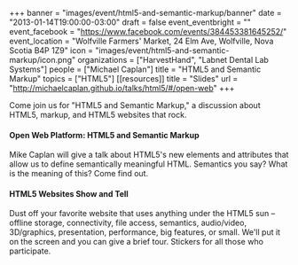 +++
banner = "images/event/html5-and-semantic-markup/banner"
date = "2013-01-14T19:00:00-03:00"
draft = false
event_eventbright = ""
event_facebook = "https://www.facebook.com/events/384453381645252/"
event_location = "Wolfville Farmers' Market, 24 Elm Ave, Wolfville, Nova Scotia B4P 1Z9"
icon = "images/event/html5-and-semantic-markup/icon.png"
organizations = ["HarvestHand", "Labnet Dental Lab Systems"]
people = ["Michael Caplan"]
title = "HTML5 and Semantic Markup"
topics = ["HTML5"]
[[resources]]
title = "Slides"
url = "http://michaelcaplan.github.io/talks/html5/#/open-web"
+++

Come join us for "HTML5 and Semantic Markup," a discussion about HTML5, markup, and HTML5 websites that rock.

#### Open Web Platform: HTML5 and Semantic Markup
Mike Caplan will give a talk about HTML5's new elements and attributes that allow us to define semantically meaningful HTML. Semantics you say? What is the meaning of this? Come find out.

#### HTML5 Websites Show and Tell
Dust off your favorite website that uses anything under the HTML5 sun – offline storage, connectivity, file access, semantics, audio/video, 3D/graphics, presentation, performance, big features, or small. We'll put it on the screen and you can give a brief tour. Stickers for all those who participate.

